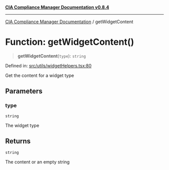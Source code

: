 [**CIA Compliance Manager Documentation v0.8.4**](../README.md)

***

[CIA Compliance Manager Documentation](../globals.md) / getWidgetContent

# Function: getWidgetContent()

> **getWidgetContent**(`type`): `string`

Defined in: [src/utils/widgetHelpers.tsx:80](https://github.com/Hack23/cia-compliance-manager/blob/a6d8d6a2cab2160940b9a047208c12088d7e02cf/src/utils/widgetHelpers.tsx#L80)

Get the content for a widget type

## Parameters

### type

`string`

The widget type

## Returns

`string`

The content or an empty string
